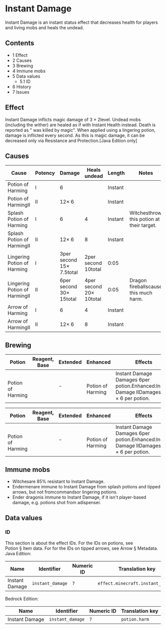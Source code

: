 # Instant Damage
Instant Damage is an instant status effect that decreases health for players and living mobs and heals the undead.

## Contents
- 1 Effect
- 2 Causes
- 3 Brewing
- 4 Immune mobs
- 5 Data values
	- 5.1 ID
- 6 History
- 7 Issues

## Effect
Instant Damage inflicts magic damage of 3 × 2level. Undead mobs (including the wither) are healed as if with Instant Health instead. Death is reported as "<player> was killed by magic". When applied using a lingering potion, damage is inflicted every second. As this is magic damage, it can be decreased only via Resistance and Protection.‌[Java Edition  only]

## Causes
| Cause                         | Potency | Damage                       | Heals undead                | Length  | Notes                                     |
|-------------------------------|---------|------------------------------|-----------------------------|---------|-------------------------------------------|
| Potion of Harming             | I       | 6                            |                             | Instant |                                           |
| Potion of HarmingII           | II      | 12× 6                        |                             | Instant |                                           |
| Splash Potion of Harming      | I       | 6                            | 4                           | Instant | Witchesthrow this potion at their target. |
| Splash Potion of HarmingII    | II      | 12× 6                        | 8                           | Instant |                                           |
| Lingering Potion of Harming   | I       | 3per second<br/>15× 7.5total | 2per second<br/>10total     | 0:05    |                                           |
| Lingering Potion of HarmingII | II      | 6per second<br/>30× 15total  | 4per second<br/>20× 10total | 0:05    | Dragon fireballscause this much harm.     |
| Arrow of Harming              | I       | 6                            | 4                           | Instant |                                           |
| Arrow of HarmingII            | II      | 12× 6                        | 8                           | Instant |                                           |

## Brewing
| Potion                 | Reagent, Base | Extended | Enhanced               | Effects                                                                                     |
|------------------------|---------------|----------|------------------------|---------------------------------------------------------------------------------------------|
| <br/>Potion of Harming |               | -        | <br/>Potion of Harming | Instant Damage<br/>Damages 6per potion.Enhanced:Instant Damage IIDamages 12 × 6 per potion. |

| Potion                 | Reagent, Base | Extended | Enhanced               | Effects                                                                                     |
|------------------------|---------------|----------|------------------------|---------------------------------------------------------------------------------------------|
| <br/>Potion of Harming |               | -        | <br/>Potion of Harming | Instant Damage<br/>Damages 6per potion.Enhanced:Instant Damage IIDamages 12 × 6 per potion. |

## Immune mobs
- Witchesare 85% resistant to Instant Damage.
- Endermenare immune to Instant Damage from splash potions and tipped arrows, but not fromcommandsor lingering potions.
- Ender dragonis immune to Instant Damage, if it isn't player-based damage, e.g. potions shot from adispenser.

## Data values
### ID
This section is about the effect IDs.  For the IDs on potions, see Potion § Item data.  For for the IDs on tipped arrows, see Arrow § Metadata.
Java Edition:

| Name           | Identifier       | Numeric ID | Translation key                   |
|----------------|------------------|------------|-----------------------------------|
| Instant Damage | `instant_damage` | `7`        | `effect.minecraft.instant_damage` |

Bedrock Edition:

| Name           | Identifier       | Numeric ID | Translation key |
|----------------|------------------|------------|-----------------|
| Instant Damage | `instant_damage` | `7`        | `potion.harm`   |



